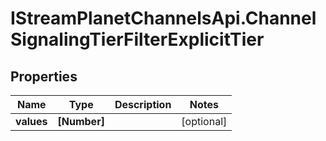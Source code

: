 # IStreamPlanetChannelsApi.ChannelSignalingTierFilterExplicitTier

## Properties

Name | Type | Description | Notes
------------ | ------------- | ------------- | -------------
**values** | **[Number]** |  | [optional] 


